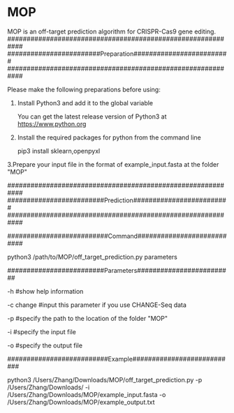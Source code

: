 # MOP
MOP is an off-target prediction algorithm for CRISPR-Cas9 gene editing.
############################################################
########################Preparation#########################
############################################################

Please make the following preparations before using:

1. Install Python3 and add it to the global variable
   
   You can get the latest release version of Python3 at https://www.python.org

2. Install the required packages for python from the command line

   pip3 install sklearn,openpyxl

3.Prepare your input file in the format of example_input.fasta at the folder "MOP"

############################################################
#########################Prediction#########################
############################################################

##########################Command###########################

python3 /path/to/MOP/off_target_prediction.py parameters

#########################Parameters#########################

-h           #show help information

-c change    #input this parameter if you use CHANGE-Seq data

-p           #specify the path to the location of the folder "MOP"

-i           #specify the input file

-o           #specify the output file

##########################Example###########################

python3 /Users/Zhang/Downloads/MOP/off_target_prediction.py -p /Users/Zhang/Downloads/ -i /Users/Zhang/Downloads/MOP/example_input.fasta -o /Users/Zhang/Downloads/MOP/example_output.txt
